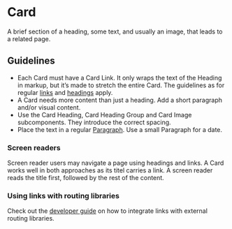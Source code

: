 <!-- @license CC0-1.0 -->

# Card

A brief section of a heading, some text, and usually an image, that leads to a related page.

## Guidelines

- Each Card must have a Card Link.
  It only wraps the text of the Heading in markup, but it’s made to stretch the entire Card.
  The guidelines as for regular [links](/docs/components-navigation-link--docs) and [headings](/docs/components-text-heading--docs) apply.
- A Card needs more content than just a heading.
  Add a short paragraph and/or visual content.
- Use the Card Heading, Card Heading Group and Card Image subcomponents.
  They introduce the correct spacing.
- Place the text in a regular [Paragraph](/docs/components-text-paragraph--docs).
  Use a small Paragraph for a date.

### Screen readers

Screen reader users may navigate a page using headings and links.
A Card works well in both approaches as its titel carries a link.
A screen reader reads the title first, followed by the rest of the content.

### Using links with routing libraries

Check out the [developer guide](/docs/docs-developer-guide-routing-libraries--docs) on how to integrate links with external routing libraries.
